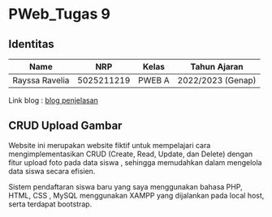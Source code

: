 # PWeb_Tugas 9

## Identitas
| Name           | NRP        | Kelas     | Tahun Ajaran      |
| ---            | ---        | ----------|---                |
| Rayssa Ravelia | 5025211219 |PWEB A     | 2022/2023 (Genap) |

Link blog : [blog penjelasan](https://sites.google.com/view/rayssa-blog/pweb/tugas-9-query)

## CRUD Upload Gambar
Website ini merupakan website fiktif untuk mempelajari cara mengimplementasikan CRUD (Create, Read, Update, dan Delete) dengan fitur upload foto pada data siswa , 
sehingga memudahkan dalam mengelola data siswa secara efisien. 

Sistem pendaftaran siswa baru yang saya menggunakan bahasa PHP, HTML, CSS , MySQL menggunakan XAMPP yang dijalankan pada local host, serta terdapat bootstrap.


